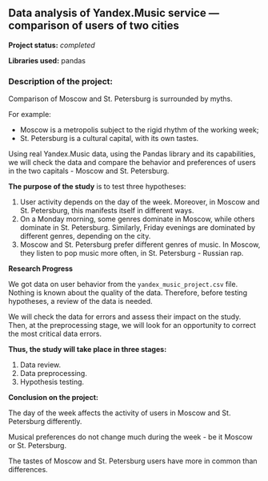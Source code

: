 ## Data analysis of Yandex.Music service — comparison of users of two cities

**Project status:** *completed*

**Libraries used:**
pandas

### Description of the project:

Comparison of Moscow and St. Petersburg is surrounded by myths.

For example:
 * Moscow is a metropolis subject to the rigid rhythm of the working week;
 * St. Petersburg is a cultural capital, with its own tastes.

Using real Yandex.Music data, using the Pandas library and its capabilities, we will check the data and compare the behavior and preferences of users in the two capitals - Moscow and St. Petersburg.

**The purpose of the study** is to test three hypotheses:
1. User activity depends on the day of the week. Moreover, in Moscow and St. Petersburg, this manifests itself in different ways.
2. On a Monday morning, some genres dominate in Moscow, while others dominate in St. Petersburg. Similarly, Friday evenings are dominated by different genres, depending on the city.
3. Moscow and St. Petersburg prefer different genres of music. In Moscow, they listen to pop music more often, in St. Petersburg - Russian rap.

**Research Progress**

We got data on user behavior from the `yandex_music_project.csv` file. Nothing is known about the quality of the data. Therefore, before testing hypotheses, a review of the data is needed.

We will check the data for errors and assess their impact on the study. Then, at the preprocessing stage, we will look for an opportunity to correct the most critical data errors.
 
**Thus, the study will take place in three stages:**
 1. Data review.
 2. Data preprocessing.
 3. Hypothesis testing.

**Conclusion on the project:**

The day of the week affects the activity of users in Moscow and St. Petersburg differently.

Musical preferences do not change much during the week - be it Moscow or St. Petersburg.

The tastes of Moscow and St. Petersburg users have more in common than differences.

